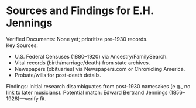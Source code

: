 # Sources and Findings for E.H. Jennings

Verified Documents: None yet; prioritize pre-1930 records.  
Key Sources:
- U.S. Federal Censuses (1880–1920) via Ancestry/FamilySearch.
- Vital records (birth/marriage/death) from state archives.
- Newspapers (obituaries) via Newspapers.com or Chronicling America.
- Probate/wills for post-death details.

Findings: Initial research disambiguates from post-1930 namesakes (e.g., no link to later musicians). Potential match: Edward Bertrand Jennings (1856–1928)—verify fit.
